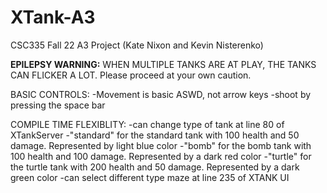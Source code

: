 # XTank-A3
CSC335 Fall 22 A3 Project (Kate Nixon and Kevin Nisterenko)

**EPILEPSY WARNING:**
WHEN MULTIPLE TANKS ARE AT PLAY, THE TANKS CAN FLICKER A LOT.
Please proceed at your own caution. 

BASIC CONTROLS:
  -Movement is basic ASWD, not arrow keys 
  -shoot by pressing the space bar
  
COMPILE TIME FLEXIBLITY:
  -can change type of tank at line 80 of XTankServer
      -"standard" for the standard tank with 100 health and 50 damage. Represented by light blue color
      -"bomb" for the bomb tank with 100 health and 100 damage. Represented by a dark red color
      -"turtle" for the turtle tank with 200 health and 50 damage. Represented by a dark green color
  -can select different type maze at line 235 of XTANK UI
